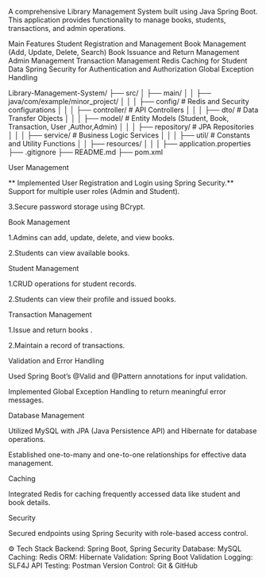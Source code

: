 A comprehensive Library Management System built using Java Spring Boot. This application provides functionality to manage books, students, transactions, and admin operations.

Main Features
Student Registration and Management
Book Management (Add, Update, Delete, Search)
Book Issuance and Return Management
Admin Management
Transaction Management
Redis Caching for Student Data
Spring Security for Authentication and Authorization
Global Exception Handling

Library-Management-System/
├── src/
│   ├── main/
│   │   ├── java/com/example/minor_project/
│   │   │   ├── config/           # Redis and Security configurations
│   │   │   ├── controller/       # API Controllers
│   │   │   ├── dto/              # Data Transfer Objects
│   │   │   ├── model/            # Entity Models (Student, Book, Transaction, User ,Author,Admin)
│   │   │   ├── repository/       # JPA Repositories
│   │   │   ├── service/          # Business Logic Services
│   │   │   ├── util/             # Constants and Utility Functions
│   │   ├── resources/
│   │   │   ├── application.properties
├── .gitignore
├── README.md
├── pom.xml 

User Management

**  Implemented User Registration and Login using Spring Security.**
Support for multiple user roles (Admin and Student).

3.Secure password storage using BCrypt.

Book Management

1.Admins can add, update, delete, and view books.

2.Students can view available books.

Student Management

1.CRUD operations for student records.

2.Students can view their profile and issued books.

Transaction Management

1.Issue and return books .

2.Maintain a record of transactions.


Validation and Error Handling

Used Spring Boot’s @Valid and @Pattern annotations for input validation.

Implemented Global Exception Handling to return meaningful error messages.

Database Management

Utilized MySQL with JPA (Java Persistence API) and Hibernate for database operations.

Established one-to-many and one-to-one relationships for effective data management.

Caching

Integrated Redis for caching frequently accessed data like student and book details.

Security

Secured endpoints using Spring Security with role-based access control.


⚙️ Tech Stack
Backend: Spring Boot, Spring Security
Database: MySQL
Caching: Redis
ORM: Hibernate
Validation: Spring Boot Validation
Logging: SLF4J
API Testing: Postman
Version Control: Git & GitHub